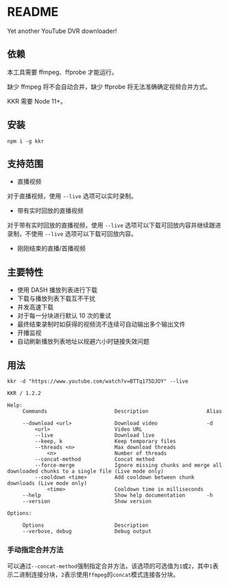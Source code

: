 # README

Yet another YouTube DVR downloader!

## 依赖

本工具需要 ffmpeg、ffprobe 才能运行。

缺少 ffmpeg 将不会自动合并，缺少 ffprobe 将无法准确确定视频合并方式。

KKR 需要 Node 11+。

## 安装

`npm i -g kkr`

## 支持范围

-   直播视频

对于直播视频，使用 `--live` 选项可以实时录制。

-   带有实时回放的直播视频

对于带有实时回放的直播视频，使用 `--live` 选项可以下载可回放内容并继续跟进录制，不使用 `--live` 选项可以下载可回放内容。

-   刚刚结束的直播/首播视频

## 主要特性

-   使用 DASH 播放列表进行下载
-   下载与播放列表下载互不干扰
-   并发高速下载
-   对于每一分块进行默认 10 次的重试
-   最终结束录制时如获得的视频流不连续可自动输出多个输出文件
-   开播监视
-   自动刷新播放列表地址以规避六小时链接失效问题

## 用法

`kkr -d "https://www.youtube.com/watch?v=BTTq175DJOY" --live`

```
KKR / 1.2.2

Help:
     Commands                      Description                   Alias

     --download <url>              Download video                -d
         <url>                     Video URL
         --live                    Download live
         --keep, k                 Keep temporary files
         --threads <n>             Max download threads
             <n>                   Number of threads
         --concat-method           Concat method
         --force-merge             Ignore missing chunks and merge all downloaded chunks to a single file (Live mode only)
         --cooldown <time>         Add cooldown between chunk downloads (Live mode only)
             <time>                Cooldown time in milliseconds
     --help                        Show help documentation       -h
     --version                     Show version

Options:

     Options                       Description
     --verbose, debug              Debug output
```

### 手动指定合并方法

可以通过`--concat-method`强制指定合并方法，该选项的可选值为`1`或`2`，其中`1`表示二进制连接分块，`2`表示使用`ffmpeg`的`concat`模式连接各分块。